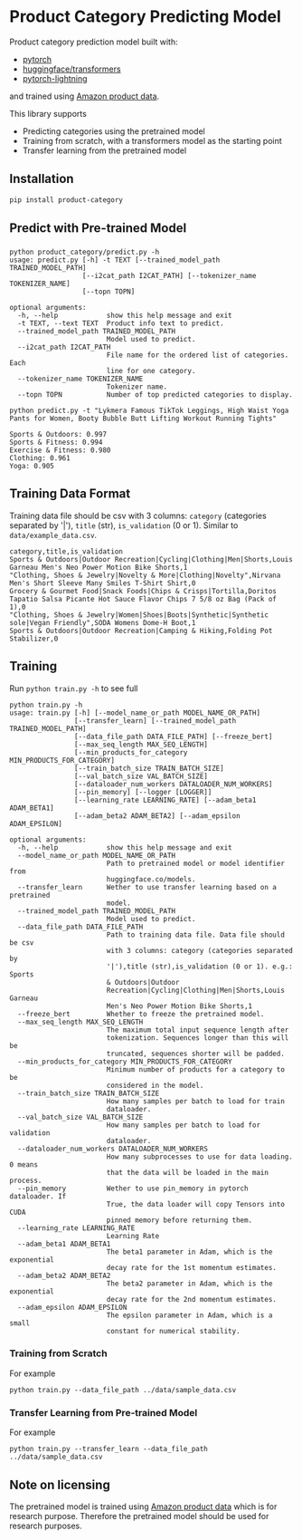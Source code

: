 # Product Category Predicting Model
Product category prediction model built with:
- [pytorch](https://github.com/pytorch/pytorch)
- [huggingface/transformers](https://github.com/huggingface/transformers)
- [pytorch-lightning](https://github.com/PyTorchLightning/pytorch-lightning) 

and trained using [Amazon product data](http://jmcauley.ucsd.edu/data/amazon/). 

This library supports
- Predicting categories using the pretrained model
- Training from scratch, with a transformers model as the starting point
- Transfer learning from the pretrained model


## Installation
```Bash
pip install product-category
```

## Predict with Pre-trained Model
###
```
python product_category/predict.py -h
usage: predict.py [-h] -t TEXT [--trained_model_path TRAINED_MODEL_PATH]
                  [--i2cat_path I2CAT_PATH] [--tokenizer_name TOKENIZER_NAME]
                  [--topn TOPN]

optional arguments:
  -h, --help            show this help message and exit
  -t TEXT, --text TEXT  Product info text to predict.
  --trained_model_path TRAINED_MODEL_PATH
                        Model used to predict.
  --i2cat_path I2CAT_PATH
                        File name for the ordered list of categories. Each
                        line for one category.
  --tokenizer_name TOKENIZER_NAME
                        Tokenizer name.
  --topn TOPN           Number of top predicted categories to display.
  ```
```
python predict.py -t "Lykmera Famous TikTok Leggings, High Waist Yoga Pants for Women, Booty Bubble Butt Lifting Workout Running Tights"

Sports & Outdoors: 0.997
Sports & Fitness: 0.994
Exercise & Fitness: 0.980
Clothing: 0.961
Yoga: 0.905
```

## Training Data Format
Training data file should be csv with 3 columns: `category` (categories separated by '|'), `title` (str), `is_validation` (0 or 1). Similar to `data/example_data.csv`. 
```
category,title,is_validation
Sports & Outdoors|Outdoor Recreation|Cycling|Clothing|Men|Shorts,Louis Garneau Men's Neo Power Motion Bike Shorts,1
"Clothing, Shoes & Jewelry|Novelty & More|Clothing|Novelty",Nirvana Men's Short Sleeve Many Smiles T-Shirt Shirt,0
Grocery & Gourmet Food|Snack Foods|Chips & Crisps|Tortilla,Doritos Tapatio Salsa Picante Hot Sauce Flavor Chips 7 5/8 oz Bag (Pack of 1),0
"Clothing, Shoes & Jewelry|Women|Shoes|Boots|Synthetic|Synthetic sole|Vegan Friendly",SODA Womens Dome-H Boot,1
Sports & Outdoors|Outdoor Recreation|Camping & Hiking,Folding Pot Stabilizer,0
```

## Training
Run `python train.py -h` to see full 
```
python train.py -h
usage: train.py [-h] [--model_name_or_path MODEL_NAME_OR_PATH]
                [--transfer_learn] [--trained_model_path TRAINED_MODEL_PATH]
                [--data_file_path DATA_FILE_PATH] [--freeze_bert]
                [--max_seq_length MAX_SEQ_LENGTH]
                [--min_products_for_category MIN_PRODUCTS_FOR_CATEGORY]
                [--train_batch_size TRAIN_BATCH_SIZE]
                [--val_batch_size VAL_BATCH_SIZE]
                [--dataloader_num_workers DATALOADER_NUM_WORKERS]
                [--pin_memory] [--logger [LOGGER]]
                [--learning_rate LEARNING_RATE] [--adam_beta1 ADAM_BETA1]
                [--adam_beta2 ADAM_BETA2] [--adam_epsilon ADAM_EPSILON]

optional arguments:
  -h, --help            show this help message and exit
  --model_name_or_path MODEL_NAME_OR_PATH
                        Path to pretrained model or model identifier from
                        huggingface.co/models.
  --transfer_learn      Wether to use transfer learning based on a pretrained
                        model.
  --trained_model_path TRAINED_MODEL_PATH
                        Model used to predict.
  --data_file_path DATA_FILE_PATH
                        Path to training data file. Data file should be csv
                        with 3 columns: category (categories separated by
                        '|'),title (str),is_validation (0 or 1). e.g.: Sports
                        & Outdoors|Outdoor
                        Recreation|Cycling|Clothing|Men|Shorts,Louis Garneau
                        Men's Neo Power Motion Bike Shorts,1
  --freeze_bert         Whether to freeze the pretrained model.
  --max_seq_length MAX_SEQ_LENGTH
                        The maximum total input sequence length after
                        tokenization. Sequences longer than this will be
                        truncated, sequences shorter will be padded.
  --min_products_for_category MIN_PRODUCTS_FOR_CATEGORY
                        Minimum number of products for a category to be
                        considered in the model.
  --train_batch_size TRAIN_BATCH_SIZE
                        How many samples per batch to load for train
                        dataloader.
  --val_batch_size VAL_BATCH_SIZE
                        How many samples per batch to load for validation
                        dataloader.
  --dataloader_num_workers DATALOADER_NUM_WORKERS
                        How many subprocesses to use for data loading. 0 means
                        that the data will be loaded in the main process.
  --pin_memory          Wether to use pin_memory in pytorch dataloader. If
                        True, the data loader will copy Tensors into CUDA
                        pinned memory before returning them.
  --learning_rate LEARNING_RATE
                        Learning Rate
  --adam_beta1 ADAM_BETA1
                        The beta1 parameter in Adam, which is the exponential
                        decay rate for the 1st momentum estimates.
  --adam_beta2 ADAM_BETA2
                        The beta2 parameter in Adam, which is the exponential
                        decay rate for the 2nd momentum estimates.
  --adam_epsilon ADAM_EPSILON
                        The epsilon parameter in Adam, which is a small
                        constant for numerical stability.
```

### Training from Scratch

For example
```
python train.py --data_file_path ../data/sample_data.csv

```
### Transfer Learning from Pre-trained Model
For example
```
python train.py --transfer_learn --data_file_path ../data/sample_data.csv
```

## Note on licensing
The pretrained model is trained using [Amazon product data](http://jmcauley.ucsd.edu/data/amazon/) which is for research purpose. Therefore the pretrained model should be used for research purposes.

